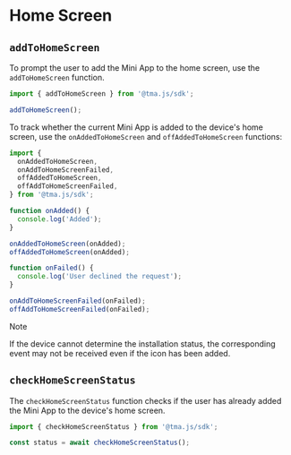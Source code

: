 # Home Screen

## `addToHomeScreen`

To prompt the user to add the Mini App to the home screen, use the `addToHomeScreen` function.

```ts
import { addToHomeScreen } from '@tma.js/sdk';

addToHomeScreen();
```

To track whether the current Mini App is added to the device's home screen, use
the `onAddedToHomeScreen` and `offAddedToHomeScreen` functions:

```ts
import {
  onAddedToHomeScreen,
  onAddToHomeScreenFailed,
  offAddedToHomeScreen,
  offAddToHomeScreenFailed,
} from '@tma.js/sdk';

function onAdded() {
  console.log('Added');
}

onAddedToHomeScreen(onAdded);
offAddedToHomeScreen(onAdded);

function onFailed() {
  console.log('User declined the request');
}

onAddToHomeScreenFailed(onFailed);
offAddToHomeScreenFailed(onFailed);
```

> [!NOTE]  
> If the device cannot determine the installation status, the corresponding event may not be received even if the icon
> has been added.

## `checkHomeScreenStatus`

The `checkHomeScreenStatus` function checks if the user has already added the Mini App to the
device's home screen.

```ts
import { checkHomeScreenStatus } from '@tma.js/sdk';

const status = await checkHomeScreenStatus();
```
